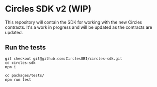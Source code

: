 # Circles SDK v2 (WIP)
This repository will contain the SDK for working with the new Circles contracts.
It's a work in progress and will be updated as the contracts are updated.

## Run the tests
```
git checkout git@github.com:CirclesUBI/circles-sdk.git
cd circles-sdk
npm i

cd packages/tests/
npm run test
```
